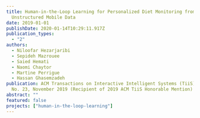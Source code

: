 ```yaml
---
title: Human-in-the-Loop Learning for Personalized Diet Monitoring from
  Unstructured Mobile Data
date: 2019-01-01
publishDate: 2020-01-14T10:29:11.917Z
publication_types:
  - "2"
authors:
  - Niloofar Hezarjaribi
  - Sepideh Mazrouee
  - Saied Hemati
  - Naomi Chaytor
  - Martine Perrigue
  - Hassan Ghasemzadeh
publication: ACM Transactions on Interactive Intelligent Systems (TiiS), Article
  No. 23, November 2019 (Recipient of 2019 ACM TiiS Honorable Mention)
abstract: ""
featured: false
projects: ["human-in-the-loop-learning"]
---
```

